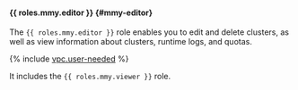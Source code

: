 #### {{ roles.mmy.editor }} {#mmy-editor}

The `{{ roles.mmy.editor }}` role enables you to edit and delete clusters, as well as view information about clusters, runtime logs, and quotas.

{% include [vpc.user-needed](vpc.user-needed.md) %}

It includes the `{{ roles.mmy.viewer }}` role.
